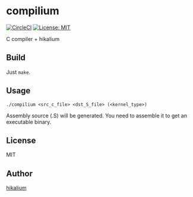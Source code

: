 # compilium
[![CircleCI](https://circleci.com/gh/hikalium/compilium.svg?style=svg)](https://circleci.com/gh/hikalium/compilium)
[![License: MIT](https://img.shields.io/badge/License-MIT-yellow.svg)](https://opensource.org/licenses/MIT)

C compiler + hikalium

## Build
Just `make`.

## Usage
```
./compilium <src_c_file> <dst_S_file> (<kernel_type>)
```
Assembly source (.S) will be generated. You need to assemble it to get an executable binary.

## License
MIT

## Author
[hikalium](https://github.com/hikalium)
